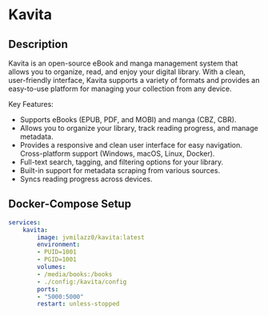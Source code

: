 # Kavita

## Description
Kavita is an open-source eBook and manga management system that allows you to organize, read, and enjoy your digital library. With a clean, user-friendly interface, Kavita supports a variety of formats and provides an easy-to-use platform for managing your collection from any device.

Key Features:
- Supports eBooks (EPUB, PDF, and MOBI) and manga (CBZ, CBR).
- Allows you to organize your library, track reading progress, and manage metadata.
- Provides a responsive and clean user interface for easy navigation.
Cross-platform support (Windows, macOS, Linux, Docker).
- Full-text search, tagging, and filtering options for your library.
- Built-in support for metadata scraping from various sources.
- Syncs reading progress across devices.

## Docker-Compose Setup

```yaml
services:
    kavita:
        image: jvmilazz0/kavita:latest
        environment:
        - PUID=1001
        - PGID=1001
        volumes:
        - /media/books:/books
        - ./config:/kavita/config
        ports:
        - "5000:5000"
        restart: unless-stopped
```

